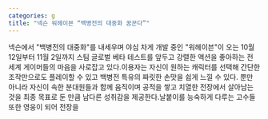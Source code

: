 ```yaml
---
categories: g
title: "넥슨 워헤이븐 “백병전의 대중화 꿈꾼다”"
---
```

넥슨에서 "백병전의 대중화"를 내세우며 야심 차게 개발 중인 "워헤이븐"이 오는 10월 12일부터 11월 2일까지 스팀 글로벌 베타 테스트를 앞두고 강렬한 액션을 좋아하는 전 세계 게이머들의 마음을 사로잡고 있다.이용자는 자신이 원하는 캐릭터를 선택해 간단한 조작만으로도 플레이할 수 있고 백병전 특유의 짜릿한 손맛을 쉽게 느낄 수 있다. 뿐만 아니라 자신이 속한 분대원들과 함께 움직이며 공적을 쌓고 치열한 전장에서 살아남는 것을 최종 목표로 둔 만큼 남다른 성취감을 제공한다.날붙이를 능숙하게 다루는 고수들 또한 영웅이 되어 전장을